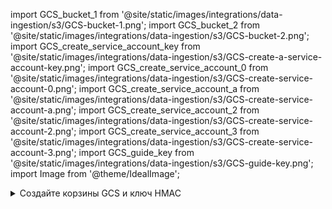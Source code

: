 
import GCS_bucket_1 from '@site/static/images/integrations/data-ingestion/s3/GCS-bucket-1.png';
import GCS_bucket_2 from '@site/static/images/integrations/data-ingestion/s3/GCS-bucket-2.png';
import GCS_create_service_account_key from '@site/static/images/integrations/data-ingestion/s3/GCS-create-a-service-account-key.png';
import GCS_create_service_account_0 from '@site/static/images/integrations/data-ingestion/s3/GCS-create-service-account-0.png';
import GCS_create_service_account_a from '@site/static/images/integrations/data-ingestion/s3/GCS-create-service-account-a.png';
import GCS_create_service_account_2 from '@site/static/images/integrations/data-ingestion/s3/GCS-create-service-account-2.png';
import GCS_create_service_account_3 from '@site/static/images/integrations/data-ingestion/s3/GCS-create-service-account-3.png';
import GCS_guide_key from '@site/static/images/integrations/data-ingestion/s3/GCS-guide-key.png';
import Image from '@theme/IdealImage';

<details>
    <summary>Создайте корзины GCS и ключ HMAC</summary>

### ch_bucket_us_east1 {#ch_bucket_us_east1}

<Image size="md" img={GCS_bucket_1} alt="Создание корзины GCS в US East 1" border />

### ch_bucket_us_east4 {#ch_bucket_us_east4}

<Image size="md" img={GCS_bucket_2} alt="Создание корзины GCS в US East 4" border />

### Генерация ключа доступа {#generate-an-access-key}

### Создание ключа и секрета HMAC для учетной записи службы {#create-a-service-account-hmac-key-and-secret}

Откройте **Cloud Storage > Настройки > Взаимодействие** и выберите существующий **Ключ доступа** или **СОЗДАТЬ КЛЮЧ ДЛЯ УЧЕТНОЙ ЗАПИСИ СЛУЖБЫ**. Этот гид описывает процесс создания нового ключа для новой учетной записи службы.

<Image size="md" img={GCS_create_service_account_key} alt="Генерация ключа HMAC учетной записи службы в GCS" border />

### Добавить новую учетную запись службы {#add-a-new-service-account}

Если это проект без существующей учетной записи службы, **СОЗДАТЬ НОВУЮ УЧЕТНУЮ ЗАПИСЬ**.

<Image size="md" img={GCS_create_service_account_0} alt="Добавление новой учетной записи службы в GCS" border />

Существует три шага для создания учетной записи службы, на первом шаге дайте учетной записи понятное имя, ID и описание.

<Image size="md" img={GCS_create_service_account_a} alt="Определение имени и ID новой учетной записи службы в GCS" border />

В диалоговом окне настроек взаимодействия рекомендуется использовать роль IAM **Storage Object Admin**; выберите эту роль на втором шаге.

<Image size="md" img={GCS_create_service_account_2} alt="Выбор роли IAM Storage Object Admin в GCS" border />

Третий шаг является необязательным и не используется в этом гиде. Вы можете предоставить пользователям эти привилегии в зависимости от ваших политик.

<Image size="md" img={GCS_create_service_account_3} alt="Настройка дополнительных параметров для новой учетной записи службы в GCS" border />

Ключ HMAC учетной записи службы будет отображен. Сохраните эту информацию, она будет использована в конфигурации ClickHouse.

<Image size="md" img={GCS_guide_key} alt="Получение сгенерированного ключа HMAC для GCS" border />

</details>
